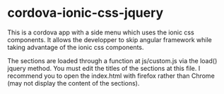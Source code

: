 # cordova-ionic-css-jquery

This is a cordova app with a side menu which uses the ionic css components. It allows the developper to skip angular framework while taking advantage of the ionic css components.

The sections are loaded through a function at js/custom.js via the load() jquery method. You must edit the titles of the sections at this file. I recommend you to open the index.html with firefox rather than Chrome (may not display the content of the sections).


